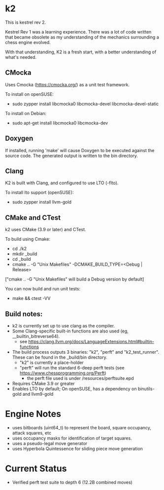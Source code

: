 # k2
This is kestrel rev 2.

Kestrel Rev 1 was a learning experience. There was a lot of code written that became obsolete as my understanding of the mechanics surrounding a chess engine evolved.

With that understanding, K2 is a fresh start, with a better understanding of what's needed.


## CMocka
Uses Cmocka (https://cmocka.org/) as a unit test framework.

To install on openSUSE:
- sudo zypper install libcmocka0 libcmocka-devel libcmocka-devel-static


To install on Debian:
- sudo apt-get install libcmocka0 libcmocka-dev

## Doxygen
If installed, running 'make' will cause Doxygen to be executed against the source code. 
The generated output is written to the bin directory.


## Clang
K2 is built with Clang, and configured to use LTO (-flto).

To install lto support (openSUSE):
- sudo zypper install llvm-gold

## CMake and CTest
k2 uses CMake (3.9 or later) and CTest.

To build using Cmake:
- cd ./k2
- mkdir _build
- cd _build
- cmake .. -G "Unix Makefiles" -DCMAKE_BUILD_TYPE=<Debug | Release>

["cmake .. -G "Unix Makefiles" will build a Debug version by default]


You can now build and run unit tests: 
- make && ctest -VV

## Build notes:
- k2 is currently set up to use clang as the compiler.
- Some Clang-specific built-in functions are also used (eg, __builtin_bitreverse64).
    - see https://clang.llvm.org/docs/LanguageExtensions.html#builtin-functions
- The build process outputs 3 binaries: "k2", "perft" and "k2_test_runner". These can be found in the _build/bin directory.
    - "k2" is currently a place-holder
    - "perft" will run the standard 6-deep perft tests (see https://www.chessprogramming.org/Perft)
        - the perft file used is under <project>/resources/perftsuite.epd 
- Requires CMake 3.9 or greater
- Enables LTO by default; On openSUSE, has a dependency on binutils-gold and llvm9-gold


# Engine Notes
- uses bitboards (uint64_t) to represent the board, square occupancy, attack squares, etc
- uses occupancy masks for identification of target squares.
- uses a pseudo-legal move generator
- uses Hyperbola Quintessence for sliding piece move generation

# Current Status
- Verified perft test suite to depth 6 (12.2B combined moves)
